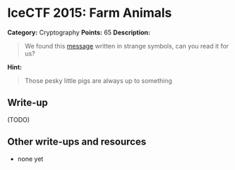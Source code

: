 # IceCTF 2015: Farm Animals

**Category:** Cryptography
**Points:** 65
**Description:** 

> We found this <a target='_blank' href='/problem-static/stage2/crypto/farm_animals/crypto1.png'>message</a> written in strange symbols, can you read it for us?

**Hint:**

> Those pesky little pigs are always up to something

## Write-up

(TODO)

## Other write-ups and resources

* none yet
